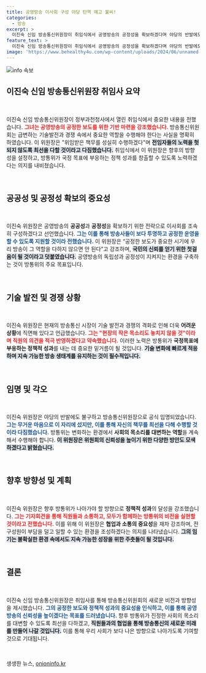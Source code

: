 ```yaml
---
title: 공영방송 이사회 구성 야당 탄핵 예고 불씨!
categories:
  - 방송
excerpt: >
  이진숙 신임 방송통신위원장이 취임식에서 공영방송의 공정성을 확보하겠다며 야당의 반발에도 불구하고 의지를 다지며 공정 보도를 위한 이사회 구성을 약속했다. 방통위의 국정 목표 달성을 위한 정책 성과에 기대가 모인다.
feature_text: >
  이진숙 신임 방송통신위원장이 취임식에서 공영방송의 공정성을 확보하겠다며 야당의 반발에도 불구하고 의지를 다지며 공정 보도를 위한 이사회 구성을 약속했다. 방통위의 국정 목표 달성을 위한 정책 성과에 기대가 모인다.
image: 'https://www.behealthy4u.com/wp-content/uploads/2024/06/unnamed-file.png'
---
```


<p><img src="https://www.behealthy4u.com/wp-content/uploads/2024/06/unnamed-file.png" alt="info 속보" /></p>

<h2 data-ke-size="size26">이진숙 신임 방송통신위원장 취임사 요약</h2>

<p data-ke-size="size16">&nbsp;</p>

<p>이진숙 신임 방송통신위원장이 정부과천청사에서 열린 취임식에서 중요한 내용을 전했습니다. <b><span style="color: #ee2323;">그녀는 공영방송의 공정한 보도를 위한 기반 마련을 강조했습니다.</span></b> 방송통신위원회는 급변하는 기술발전과 경쟁 속에서 중요한 역할을 수행해야 한다는 사실을 명확히 하였습니다. 이 위원장은 "위임받은 책무를 성실히 수행하겠다"며 <b><span style="background-color: #21538527;">전임자들의 노력을 헛되지 않도록 최선을 다할 것이라고 다짐했습니다.</span></b> 취임식에서 이 위원장은 향후의 방향성을 설정하고, 방통위가 국정 목표에 부응하는 정책 성과를 창출할 수 있도록 노력하겠다는 의지를 내비쳤습니다. </p>

<p data-ke-size="size16">&nbsp;</p>

<h2 data-ke-size="size26">공공성 및 공정성 확보의 중요성</h2>

<p data-ke-size="size16">&nbsp;</p>

<p>이진숙 위원장은 공영방송의 <b>공공성</b>과 <b>공정성</b>을 확보하기 위한 전략으로 이사회를 조속히 구성하겠다고 선언했습니다. <b><span style="color: #1a5490;">그는 이를 통해 방송사들이 보다 투명하고 공정한 운영을 할 수 있도록 지원할 것이라 전했습니다.</span></b> 이 위원장은 “공정한 보도가 중요한 시기에 우리 방송이 그 역할을 다하지 않으면 안 된다”고 강조하며, <b><span style="background-color: #21538527;">국민의 신뢰를 얻기 위한 첫걸음이 될 것이라고 덧붙였습니다.</span></b> 공영방송의 독립성과 공정성이 지켜지는 환경을 구축하는 것이 방통위의 주요 목표입니다.</p>

<p data-ke-size="size16">&nbsp;</p>

<h2 data-ke-size="size26">기술 발전 및 경쟁 상황</h2>

<p data-ke-size="size16">&nbsp;</p>

<p>이진숙 위원장은 현재의 방송통신 시장이 기술 발전과 경쟁의 격화로 인해 더욱 <b>어려운 상황</b>에 직면해 있다고 언급했습니다. <b><span style="color: #ee2323;">그는 "현장의 작은 목소리도 놓치지 않을 것"이라며 직원의 의견을 적극 반영하겠다고 약속했습니다.</span></b> 이러한 노력은 방통위가 <b>국정목표에 부응하는 정책적 성과</b>를 내는 데 중요한 밑거름이 될 것입니다. <b><span style="background-color: #21538527;">기술 변화에 빠르게 적응하며 지속 가능한 방송 생태계를 유지하는 것이 필수적입니다.</span></b></p>

<p data-ke-size="size16">&nbsp;</p>

<h2 data-ke-size="size26">임명 및 각오</h2>

<p data-ke-size="size16">&nbsp;</p>

<p>이진숙 위원장은 야당의 반발에도 불구하고 방송통신위원장으로 공식 임명되었습니다. <b><span style="color: #1a5490;">그는 무거운 마음으로 이 자리에 섰지만, 이를 통해 자신의 책무를 최선을 다해 수행할 것이라 다짐했습니다.</span></b> 방통위는 변화하는 환경에서 <b>사회의 목소리를 대변하는 역할</b>을 계속해서 수행해야 합니다. <b><span style="background-color: #21538527;">이 위원장은 위원회의 신뢰성을 높이기 위한 다양한 방안도 모색하겠다고 밝혔습니다.</span></b></p>

<p data-ke-size="size16">&nbsp;</p>

<h2 data-ke-size="size26">향후 방향성 및 계획</h2>

<p data-ke-size="size16">&nbsp;</p>

<p>이진숙 위원장은 향후 방통위가 나아가야 할 방향으로 <b>정책적 성과</b>의 달성을 강조했습니다. <b><span style="color: #ee2323;">그는 기자회견을 통해 직원들과 소통하고, 모두가 함께하는 방통위의 비전을 실현할 것이라고 전했습니다.</span></b> 이를 위해 이 위원장은 <b>협업과 소통의 중요성</b>을 재차 강조하며, 전 구성원이 부담을 덜고 일할 수 있는 환경을 조성하겠다는 의지를 나타냈습니다. <b><span style="background-color: #21538527;">그의 임기는 불확실한 환경 속에서도 지속 가능한 성장을 위한 주춧돌이 될 것입니다.</span></b></p>

<p data-ke-size="size16">&nbsp;</p>

<h2 data-ke-size="size26">결론</h2>

<p data-ke-size="size16">&nbsp;</p>

<p>이진숙 신임 방송통신위원장은 취임사를 통해 방송통신위원회의 새로운 비전과 방향성을 제시했습니다. <b><span style="color: #1a5490;">그의 공정한 보도와 정책적 성과의 중요성을 인식하고, 이를 통해 공영방송의 신뢰성을 높이겠다는 목표를 드러냈습니다.</span></b> 향후 방통위가 진정한 사회의 목소리를 대변할 수 있도록 최선을 다하겠고, <b><span style="background-color: #21538527;">직원들과의 협업을 통해 방송통신의 새로운 미래를 만들어 나갈 것입니다.</span></b> 이를 통해 우리 사회가 보다 나은 방향으로 나아가도록 기여할 것으로 기대됩니다.</p>

<p data-ke-size="size16">&nbsp;</p>
생생한 뉴스, <a href="https://onioninfo.kr" rel="dofollow">onioninfo.kr</a>


